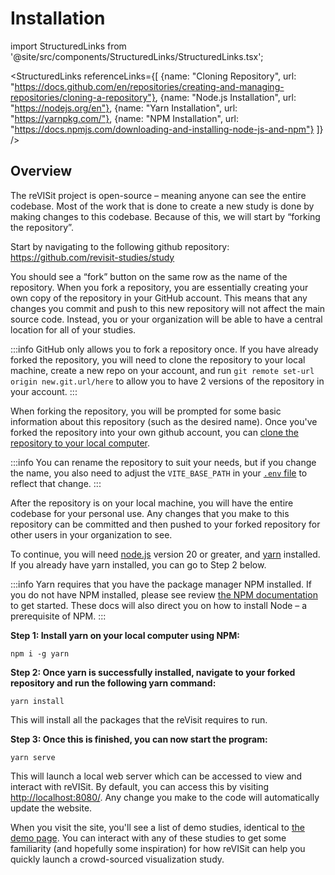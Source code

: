 # Installation

import StructuredLinks from '@site/src/components/StructuredLinks/StructuredLinks.tsx';

<StructuredLinks
    referenceLinks={[
        {name: "Cloning Repository", url: "https://docs.github.com/en/repositories/creating-and-managing-repositories/cloning-a-repository"},
        {name: "Node.js Installation", url: "https://nodejs.org/en"},
        {name: "Yarn Installation", url: "https://yarnpkg.com/"},
        {name: "NPM Installation", url: "https://docs.npmjs.com/downloading-and-installing-node-js-and-npm"}
    ]}
/>

## Overview

The reVISit project is open-source – meaning anyone can see the entire codebase. Most of the work that is done to create a new study is done by making changes to this codebase. Because of this, we will start by “forking the repository”.

Start by navigating to the following github repository: https://github.com/revisit-studies/study

You should see a “fork” button on the same row as the name of the repository. When you fork a repository, you are essentially creating your own copy of the repository in your GitHub account. This means that any changes you commit and push to this new repository will not affect the main source code. Instead, you or your organization will be able to have a central location for all of your studies. 

:::info
GitHub only allows you to fork a repository once. If you have already forked the repository, you will need to clone the repository to your local machine, create a new repo on your account, and run `git remote set-url origin new.git.url/here` to allow you to have 2 versions of the repository in your account.
:::

When forking the repository, you will be prompted for some basic information about this repository (such as the desired name). Once you've forked the repository into your own github account, you can [clone the repository to your local computer](https://docs.github.com/en/repositories/creating-and-managing-repositories/cloning-a-repository). 

:::info
You can rename the repository to suit your needs, but if you change the name, you also need to adjust the `VITE_BASE_PATH` in your [`.env` file](https://github.com/revisit-studies/study/blob/main/.env) to reflect that change.
:::

After the repository is on your local machine, you will have the entire codebase for your personal use. Any changes that you make to this repository can be committed and then pushed to your forked repository for other users in your organization to see.

To continue, you will need [node.js](https://nodejs.org/) version 20 or greater, and [yarn](https://yarnpkg.com/) installed. If you already have yarn installed, you can go to Step 2 below.


:::info
Yarn requires that you have the package manager NPM installed. If you do not have NPM installed, please see review [the NPM documentation](https://docs.npmjs.com/downloading-and-installing-node-js-and-npm) to get started. These docs will also direct you on how to install Node – a prerequisite of NPM.
:::



**Step 1: Install yarn on your local computer using NPM:**

```npm i -g yarn```

**Step 2: Once yarn is successfully installed, navigate to your forked repository and run the following yarn command:**
	
```yarn install```

This will install all the packages that the reVisit requires to run.

**Step 3: Once this is finished, you can now start the program:**

```yarn serve```

This will launch a local web server which can be accessed to view and interact with reVISit. By default, you can access this by visiting [http://localhost:8080/](http://localhost:8080/). Any change you make to the code will automatically update the website.

When you visit the site, you'll see a list of demo studies, identical to [the demo page](https://revisit.dev/study/). You can interact with any of these studies to get some familiarity (and hopefully some inspiration) for how reVISit can help you quickly launch a crowd-sourced visualization study.